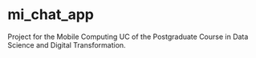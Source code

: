# mi_chat_app
Project for the Mobile Computing UC of the Postgraduate Course in Data Science and Digital Transformation.
